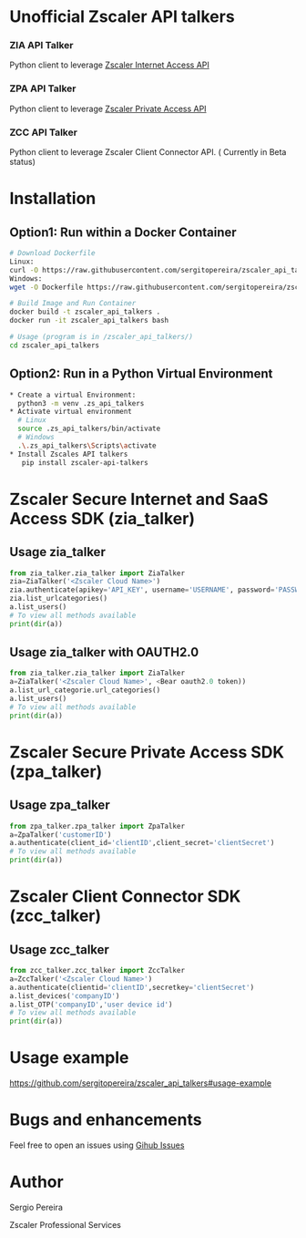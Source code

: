 # Unofficial Zscaler API talkers

### ZIA API Talker
Python client to leverage  [Zscaler Internet Access API](https://help.zscaler.com/zia/api)

### ZPA API Talker
Python client to leverage [Zscaler Private Access API](https://help.zscaler.com/zpa/api-reference)

### ZCC API Talker

Python client to leverage Zscaler Client Connector API. ( Currently in Beta status)

# Installation

## Option1: Run within a Docker Container
``` bash
# Download Dockerfile
Linux:
curl -O https://raw.githubusercontent.com/sergitopereira/zscaler_api_talkers/sergiodevelop/Dockerfile
Windows:
wget -O Dockerfile https://raw.githubusercontent.com/sergitopereira/zscaler_api_talkers/sergiodevelop/Dockerfile 

# Build Image and Run Container
docker build -t zscaler_api_talkers .  
docker run -it zscaler_api_talkers bash

# Usage (program is in /zscaler_api_talkers/)
cd zscaler_api_talkers
```

## Option2: Run in a Python Virtual Environment

``` bash
* Create a virtual Environment:
  python3 -m venv .zs_api_talkers
* Activate virtual environment
  # Linux
  source .zs_api_talkers/bin/activate
  # Windows
  .\.zs_api_talkers\Scripts\activate
* Install Zscales API talkers
   pip install zscaler-api-talkers  
```

# Zscaler Secure Internet and SaaS Access SDK (zia_talker)

## Usage zia_talker
``` python
from zia_talker.zia_talker import ZiaTalker
zia=ZiaTalker('<Zscaler Cloud Name>')
zia.authenticate(apikey='API_KEY', username='USERNAME', password='PASSWORD')
zia.list_urlcategories()
a.list_users()
# To view all methods available
print(dir(a))
```

## Usage zia_talker with OAUTH2.0
``` python
from zia_talker.zia_talker import ZiaTalker
a=ZiaTalker('<Zscaler Cloud Name>', <Bear oauth2.0 token))
a.list_url_categorie.url_categories()
a.list_users()
# To view all methods available
print(dir(a))
```


# Zscaler Secure Private Access SDK (zpa_talker)

## Usage zpa_talker
``` python
from zpa_talker.zpa_talker import ZpaTalker
a=ZpaTalker('customerID')
a.authenticate(client_id='clientID',client_secret='clientSecret')
# To view all methods available
print(dir(a))
```
# Zscaler Client Connector SDK  (zcc_talker)

## Usage zcc_talker
``` python
from zcc_talker.zcc_talker import ZccTalker
a=ZccTalker('<Zscaler Cloud Name>')    
a.authenticate(clientid='clientID',secretkey='clientSecret')
a.list_devices('companyID')
a.list_OTP('companyID','user device id')
# To view all methods available
print(dir(a))
```

# Usage example

https://github.com/sergitopereira/zscaler_api_talkers#usage-example

# Bugs and enhancements

Feel free to open an issues using [Gihub Issues](https://github.com/sergitopereira/zscaler_api_talkers)


# Author

Sergio Pereira 

Zscaler Professional Services 



